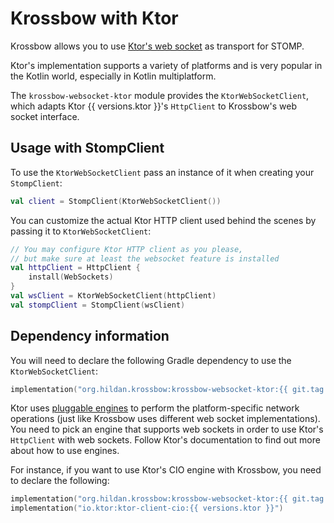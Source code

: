 # Krossbow with Ktor

Krossbow allows you to use [Ktor's web socket](https://ktor.io/clients/websockets.html) as transport for STOMP.

Ktor's implementation supports a variety of platforms and is very popular in the Kotlin world, especially in Kotlin multiplatform.

The `krossbow-websocket-ktor` module provides the `KtorWebSocketClient`, which adapts Ktor {{ versions.ktor }}'s
`HttpClient` to Krossbow's web socket interface.

## Usage with StompClient

To use the `KtorWebSocketClient` pass an instance of it when creating your `StompClient`:

```kotlin
val client = StompClient(KtorWebSocketClient())
```

You can customize the actual Ktor HTTP client used behind the scenes by passing it to `KtorWebSocketClient`:

```kotlin
// You may configure Ktor HTTP client as you please,
// but make sure at least the websocket feature is installed
val httpClient = HttpClient {
    install(WebSockets)
}
val wsClient = KtorWebSocketClient(httpClient)
val stompClient = StompClient(wsClient)
```

## Dependency information

You will need to declare the following Gradle dependency to use the `KtorWebSocketClient`:

```kotlin
implementation("org.hildan.krossbow:krossbow-websocket-ktor:{{ git.tag }}")
```

Ktor uses [pluggable engines](https://ktor.io/clients/http-client/engines.html) to perform the platform-specific
network operations (just like Krossbow uses different web socket implementations).
You need to pick an engine that supports web sockets in order to use Ktor's `HttpClient` with web sockets.
Follow Ktor's documentation to find out more about how to use engines.

For instance, if you want to use Ktor's CIO engine with Krossbow, you need to declare the following:

```kotlin
implementation("org.hildan.krossbow:krossbow-websocket-ktor:{{ git.tag }}")
implementation("io.ktor:ktor-client-cio:{{ versions.ktor }}")
```
